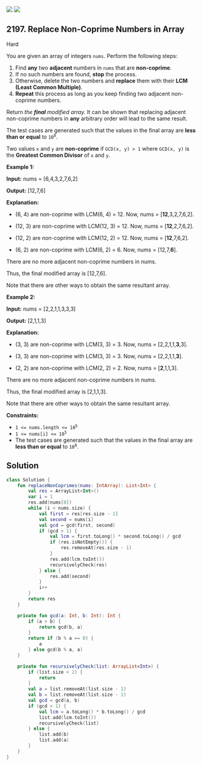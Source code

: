 [![](https://img.shields.io/github/stars/javadev/LeetCode-in-Kotlin?label=Stars&style=flat-square)](https://github.com/javadev/LeetCode-in-Kotlin)
[![](https://img.shields.io/github/forks/javadev/LeetCode-in-Kotlin?label=Fork%20me%20on%20GitHub%20&style=flat-square)](https://github.com/javadev/LeetCode-in-Kotlin/fork)

## 2197\. Replace Non-Coprime Numbers in Array

Hard

You are given an array of integers `nums`. Perform the following steps:

1.  Find **any** two **adjacent** numbers in `nums` that are **non-coprime**.
2.  If no such numbers are found, **stop** the process.
3.  Otherwise, delete the two numbers and **replace** them with their **LCM (Least Common Multiple)**.
4.  **Repeat** this process as long as you keep finding two adjacent non-coprime numbers.

Return _the **final** modified array._ It can be shown that replacing adjacent non-coprime numbers in **any** arbitrary order will lead to the same result.

The test cases are generated such that the values in the final array are **less than or equal** to <code>10<sup>8</sup></code>.

Two values `x` and `y` are **non-coprime** if `GCD(x, y) > 1` where `GCD(x, y)` is the **Greatest Common Divisor** of `x` and `y`.

**Example 1:**

**Input:** nums = [6,4,3,2,7,6,2]

**Output:** [12,7,6]

**Explanation:**

- (6, 4) are non-coprime with LCM(6, 4) = 12. Now, nums = [**12**,3,2,7,6,2].

- (12, 3) are non-coprime with LCM(12, 3) = 12. Now, nums = [**12**,2,7,6,2].

- (12, 2) are non-coprime with LCM(12, 2) = 12. Now, nums = [**12**,7,6,2].

- (6, 2) are non-coprime with LCM(6, 2) = 6. Now, nums = [12,7,**6**].

There are no more adjacent non-coprime numbers in nums.

Thus, the final modified array is [12,7,6].

Note that there are other ways to obtain the same resultant array. 

**Example 2:**

**Input:** nums = [2,2,1,1,3,3,3]

**Output:** [2,1,1,3]

**Explanation:**

- (3, 3) are non-coprime with LCM(3, 3) = 3. Now, nums = [2,2,1,1,**3**,3].

- (3, 3) are non-coprime with LCM(3, 3) = 3. Now, nums = [2,2,1,1,**3**].

- (2, 2) are non-coprime with LCM(2, 2) = 2. Now, nums = [**2**,1,1,3].

There are no more adjacent non-coprime numbers in nums.

Thus, the final modified array is [2,1,1,3].

Note that there are other ways to obtain the same resultant array. 

**Constraints:**

*   <code>1 <= nums.length <= 10<sup>5</sup></code>
*   <code>1 <= nums[i] <= 10<sup>5</sup></code>
*   The test cases are generated such that the values in the final array are **less than or equal** to <code>10<sup>8</sup></code>.

## Solution

```kotlin
class Solution {
    fun replaceNonCoprimes(nums: IntArray): List<Int> {
        val res = ArrayList<Int>()
        var i = 1
        res.add(nums[0])
        while (i < nums.size) {
            val first = res[res.size - 1]
            val second = nums[i]
            val gcd = gcd(first, second)
            if (gcd > 1) {
                val lcm = first.toLong() * second.toLong() / gcd
                if (res.isNotEmpty()) {
                    res.removeAt(res.size - 1)
                }
                res.add(lcm.toInt())
                recursivelyCheck(res)
            } else {
                res.add(second)
            }
            i++
        }
        return res
    }

    private fun gcd(a: Int, b: Int): Int {
        if (a > b) {
            return gcd(b, a)
        }
        return if (b % a == 0) {
            a
        } else gcd(b % a, a)
    }

    private fun recursivelyCheck(list: ArrayList<Int>) {
        if (list.size < 2) {
            return
        }
        val a = list.removeAt(list.size - 1)
        val b = list.removeAt(list.size - 1)
        val gcd = gcd(a, b)
        if (gcd > 1) {
            val lcm = a.toLong() * b.toLong() / gcd
            list.add(lcm.toInt())
            recursivelyCheck(list)
        } else {
            list.add(b)
            list.add(a)
        }
    }
}
```